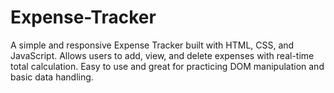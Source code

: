 # Expense-Tracker
A simple and responsive Expense Tracker built with HTML, CSS, and JavaScript. Allows users to add, view, and delete expenses with real-time total calculation. Easy to use and great for practicing DOM manipulation and basic data handling.
